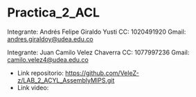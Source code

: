 # Practica_2_ACL

Integrante: Andrés Felipe Giraldo Yusti
CC: 1020491920
Gmail: andres.giraldoy@udea.edu.co

Integrante: Juan Camilo Velez Chaverra
CC: 1077997236
Gmail: camilo.velez4@udea.edu.co


- Link repositorio: https://github.com/VeleZ-z/LAB_2_ACYL_AssemblyMIPS.git
- Link video: